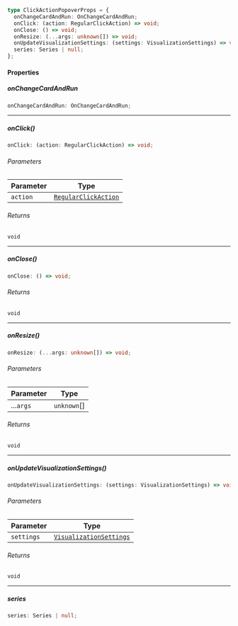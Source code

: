 ```ts
type ClickActionPopoverProps = {
  onChangeCardAndRun: OnChangeCardAndRun;
  onClick: (action: RegularClickAction) => void;
  onClose: () => void;
  onResize: (...args: unknown[]) => void;
  onUpdateVisualizationSettings: (settings: VisualizationSettings) => void;
  series: Series | null;
};
```

#### Properties

##### onChangeCardAndRun

```ts
onChangeCardAndRun: OnChangeCardAndRun;
```

***

##### onClick()

```ts
onClick: (action: RegularClickAction) => void;
```

###### Parameters

| Parameter | Type                                                           |
| --------- | -------------------------------------------------------------- |
| `action`  | [`RegularClickAction`](./generated/html/RegularClickAction.md) |

###### Returns

`void`

***

##### onClose()

```ts
onClose: () => void;
```

###### Returns

`void`

***

##### onResize()

```ts
onResize: (...args: unknown[]) => void;
```

###### Parameters

| Parameter | Type         |
| --------- | ------------ |
| ...`args` | `unknown`\[] |

###### Returns

`void`

***

##### onUpdateVisualizationSettings()

```ts
onUpdateVisualizationSettings: (settings: VisualizationSettings) => void;
```

###### Parameters

| Parameter  | Type                                                                 |
| ---------- | -------------------------------------------------------------------- |
| `settings` | [`VisualizationSettings`](./generated/html/VisualizationSettings.md) |

###### Returns

`void`

***

##### series

```ts
series: Series | null;
```
